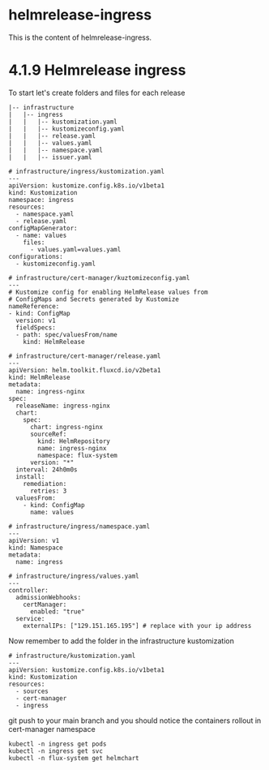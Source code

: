 # helmrelease-ingress
This is the content of helmrelease-ingress.

# 4.1.9 Helmrelease ingress

To start let's create folders and files for each release

```
|-- infrastructure
|   |-- ingress
|   |   |-- kustomization.yaml
|   |   |-- kustomizeconfig.yaml
|   |   |-- release.yaml
|   |   |-- values.yaml
|   |   |-- namespace.yaml
|   |   |-- issuer.yaml
```

```
# infrastructure/ingress/kustomization.yaml
---
apiVersion: kustomize.config.k8s.io/v1beta1
kind: Kustomization
namespace: ingress
resources:
  - namespace.yaml
  - release.yaml
configMapGenerator:
  - name: values
    files:
      - values.yaml=values.yaml
configurations:
  - kustomizeconfig.yaml
```

```
# infrastructure/cert-manager/kuztomizeconfig.yaml
---
# Kustomize config for enabling HelmRelease values from
# ConfigMaps and Secrets generated by Kustomize
nameReference:
- kind: ConfigMap
  version: v1
  fieldSpecs:
  - path: spec/valuesFrom/name
    kind: HelmRelease
```

```
# infrastructure/cert-manager/release.yaml
---
apiVersion: helm.toolkit.fluxcd.io/v2beta1
kind: HelmRelease
metadata:
  name: ingress-nginx
spec:
  releaseName: ingress-nginx
  chart:
    spec:
      chart: ingress-nginx
      sourceRef:
        kind: HelmRepository
        name: ingress-nginx
        namespace: flux-system
      version: "*"
  interval: 24h0m0s
  install:
    remediation:
      retries: 3
  valuesFrom:
    - kind: ConfigMap
      name: values
```

```
# infrastructure/ingress/namespace.yaml
---
apiVersion: v1
kind: Namespace
metadata:
  name: ingress
```

```
# infrastructure/ingress/values.yaml
---
controller:
  admissionWebhooks:
    certManager:
      enabled: "true"
  service:
    externalIPs: ["129.151.165.195"] # replace with your ip address

```



Now remember to add the folder in the infrastructure kustomization

```
# infrastructure/kustomization.yaml
---
apiVersion: kustomize.config.k8s.io/v1beta1
kind: Kustomization
resources:
  - sources
  - cert-manager
  - ingress
```

git push to your main branch and you should notice the containers rollout in cert-manager namespace

```
kubectl -n ingress get pods
kubectl -n ingress get svc
kubectl -n flux-system get helmchart
```
